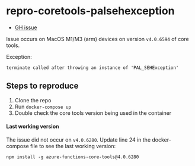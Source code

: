 # repro-coretools-palsehexception

- [GH issue](https://github.com/Azure/azure-functions-core-tools/issues/4158)

Issue occurs on MacOS M1/M3 (arm) devices on version `v4.0.6594` of core tools.

Exception:

`terminate called after throwing an instance of 'PAL_SEHException'`

## Steps to reproduce

1. Clone the repo
1. Run `docker-compose up`
1. Double check the core tools version being used in the container

#### Last working version

The issue did not occur on `v4.0.6280`. Update line 24 in the docker-compose file to see the last working version:

`npm install -g azure-functions-core-tools@4.0.6280`
